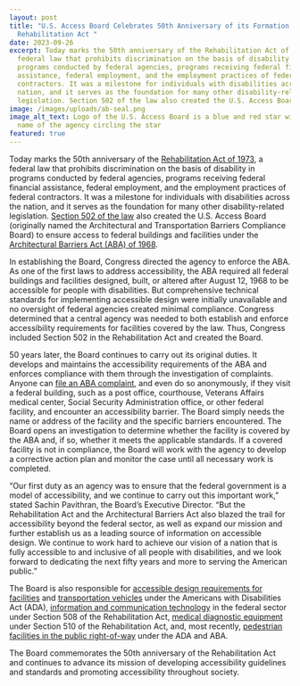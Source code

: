 ```yaml
---
layout: post
title: "U.S. Access Board Celebrates 50th Anniversary of its Formation and the
  Rehabilitation Act "
date: 2023-09-26
excerpt: Today marks the 50th anniversary of the Rehabilitation Act of 1973, a
  federal law that prohibits discrimination on the basis of disability in
  programs conducted by federal agencies, programs receiving federal financial
  assistance, federal employment, and the employment practices of federal
  contractors. It was a milestone for individuals with disabilities across the
  nation, and it serves as the foundation for many other disability-related
  legislation. Section 502 of the law also created the U.S. Access Board . . .
image: /images/uploads/ab-seal.png
image_alt_text: Logo of the U.S. Access Board is a blue and red star with the
  name of the agency circling the star
featured: true
---
```

Today marks the 50th anniversary of the [Rehabilitation Act of 1973](https://www.access-board.gov/law/ra.html), a federal law that prohibits discrimination on the basis of disability in programs conducted by federal agencies, programs receiving federal financial assistance, federal employment, and the employment practices of federal contractors. It was a milestone for individuals with disabilities across the nation, and it serves as the foundation for many other disability-related legislation. [Section 502 of the law](https://www.access-board.gov/law/ra.html#section-502-the-access-board) also created the U.S. Access Board (originally named the Architectural and Transportation Barriers Compliance Board) to ensure access to federal buildings and facilities under the [Architectural Barriers Act (ABA) of 1968](https://www.access-board.gov/aba/). 

In establishing the Board, Congress directed the agency to enforce the ABA. As one of the first laws to address accessibility, the ABA required all federal buildings and facilities designed, built, or altered after August 12, 1968 to be accessible for people with disabilities. But comprehensive technical standards for implementing accessible design were initially unavailable and no oversight of federal agencies created minimal compliance. Congress determined that a central agency was needed to both establish and enforce accessibility requirements for facilities covered by the law. Thus, Congress included Section 502 in the Rehabilitation Act and created the Board. 

50 years later, the Board continues to carry out its original duties. It develops and maintains the accessibility requirements of the ABA and enforces compliance with them through the investigation of complaints. Anyone can [file an ABA complaint](https://www.access-board.gov/enforcement/), and even do so anonymously, if they visit a federal building, such as a post office, courthouse, Veterans Affairs medical center, Social Security Administration office, or other federal facility, and encounter an accessibility barrier. The Board simply needs the name or address of the facility and the specific barriers encountered. The Board opens an investigation to determine whether the facility is covered by the ABA and, if so, whether it meets the applicable standards. If a covered facility is not in compliance, the Board will work with the agency to develop a corrective action plan and monitor the case until all necessary work is completed. 

“Our first duty as an agency was to ensure that the federal government is a model of accessibility, and we continue to carry out this important work,” stated Sachin Pavithran, the Board’s Executive Director. “But the Rehabilitation Act and the Architectural Barriers Act also blazed the trail for accessibility beyond the federal sector, as well as expand our mission and further establish us as a leading source of information on accessible design. We continue to work hard to achieve our vision of a nation that is fully accessible to and inclusive of all people with disabilities, and we look forward to dedicating the next fifty years and more to serving the American public.” 

The Board is also responsible for [accessible design requirements for facilities](https://www.access-board.gov/ada/) and [transportation vehicles](https://www.access-board.gov/ada/vehicles/) under the Americans with Disabilities Act (ADA), [information and communication technology](https://www.access-board.gov/ict/) in the federal sector under Section 508 of the Rehabilitation Act, [medical diagnostic equipment](https://www.access-board.gov/mde/) under Section 510 of the Rehabilitation Act, and, most recently, [pedestrian facilities in the public right-of-way](https://www.access-board.gov/prowag/) under the ADA and ABA. 

The Board commemorates the 50th anniversary of the Rehabilitation Act and continues to advance its mission of developing accessibility guidelines and standards and promoting accessibility throughout society.